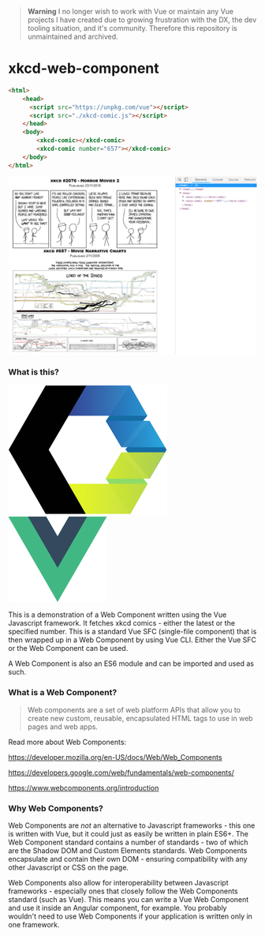 > **Warning**
> I no longer wish to work with Vue or maintain any Vue projects I have created due to growing frustration with the DX, the dev tooling situation, and it's community. Therefore this repository is unmaintained and archived.

# xkcd-web-component

```html
<html>
    <head>
      <script src="https://unpkg.com/vue"></script>
      <script src="./xkcd-comic.js"></script>
    </head>
    <body>
        <xkcd-comic></xkcd-comic>
        <xkcd-comic number="657"></xkcd-comic>
    </body>
</html>
```


![](doc/xkcd-screenshot.png)

### What is this?

![](doc/webcomponents.svg)
![](doc/vue.png)

This is a demonstration of a Web Component written using the Vue Javascript framework. It fetches xkcd comics - either the latest or the specified number. This is a standard Vue SFC (single-file component) that is then wrapped up in a Web Component by using Vue CLI. Either the Vue SFC or the Web Component can be used.

A Web Component is also an ES6 module and can be imported and used as such.

### What is a Web Component?

> Web components are a set of web platform APIs that allow you to create new custom, reusable, encapsulated HTML tags to use in web pages and web apps.

Read more about Web Components:

https://developer.mozilla.org/en-US/docs/Web/Web_Components

https://developers.google.com/web/fundamentals/web-components/

https://www.webcomponents.org/introduction

### Why Web Components?

Web Components are *not* an alternative to Javascript frameworks - this one is written with Vue, but it could just as easily be written in plain ES6+. The Web Component standard contains a number of standards - two of which are the Shadow DOM and Custom Elements standards. Web Components encapsulate and contain their own DOM - ensuring compatibility with any other Javascript or CSS on the page.

Web Components also allow for interoperability between Javascript frameworks - especially ones that closely follow the Web Components standard (such as Vue). This means you can write a Vue Web Component and use it inside an Angular component, for example. You probably wouldn't need to use Web Components if your application is written only in one framework.
